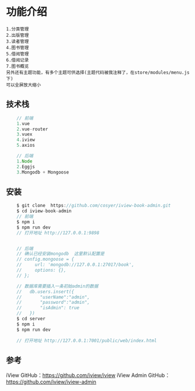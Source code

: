 # 功能介绍
	1.分类管理
	2.出版管理
	3.读者管理
	4.图书管理
	5.借阅管理
	6.借阅记录
	7.图书概览
	另外还有主题功能，有多个主题可供选择(主题代码被我注释了，在store/modules/menu.js下) 
	可以全屏放大缩小
## 技术栈
```js
    // 前端
    1.vue
    2.vue-router
    3.vuex
    4.iview
    5.axios

    // 后端
    1.Node
    2.Eggjs
    3.Mongodb + Mongoose
```

## 安装
```js
    $ git clone  https://github.com/cosyer/iview-book-admin.git
    $ cd iview-book-admin
    // 前端
    $ npm i
    $ npm run dev
    // 打开地址 http://127.0.0.1:9898


    // 后端  
    // 确认已经安装mongodb  这里默认配置是 
    // config.mongoose = {
    //     url: 'mongodb://127.0.0.1:27017/book',
    //     options: {},
    // };

    // 数据库需要插入一条初始admin的数据
    //   db.users.insert({
    //       "userName":"admin",
    //       "password":"admin",
    //       "isAdmin": true
    //   })
    $ cd server
    $ npm i 
    $ npm run dev
    
    // 打开地址 http://127.0.0.1:7001/public/web/index.html
```
   
 ## 参考
 iView GitHub：https://github.com/iview/iview
 iView Admin GitHub：https://github.com/iview/iview-admin
